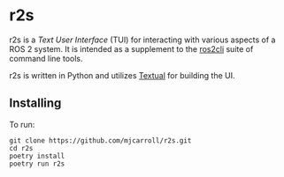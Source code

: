 # r2s

r2s is a _Text User Interface_ (TUI) for interacting with various aspects of a ROS 2 system.
It is intended as a supplement to the [ros2cli](https://github.com/ros2/ros2cli) suite of command line tools.


r2s is written in Python and utilizes [Textual](https://github.com/textualize/textual/) for building the UI.

## Installing

To run:

```
git clone https://github.com/mjcarroll/r2s.git
cd r2s
poetry install
poetry run r2s
```
